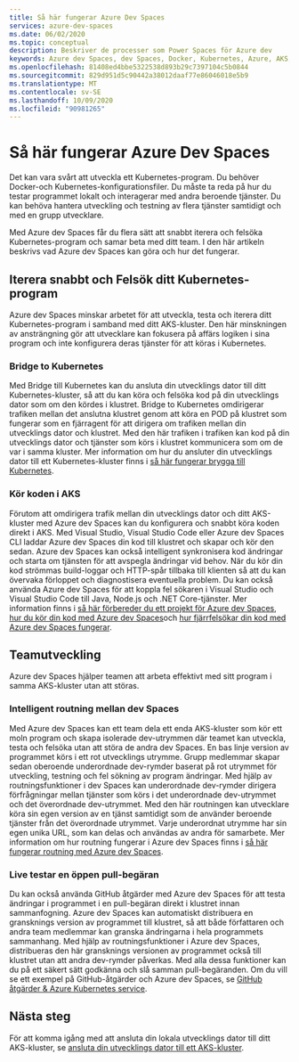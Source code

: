 ```yaml
---
title: Så här fungerar Azure Dev Spaces
services: azure-dev-spaces
ms.date: 06/02/2020
ms.topic: conceptual
description: Beskriver de processer som Power Spaces för Azure dev
keywords: Azure dev Spaces, dev Spaces, Docker, Kubernetes, Azure, AKS, Azure Kubernetes service, containers
ms.openlocfilehash: 81408ed4bbe5322538d893b29c7397104c5b0844
ms.sourcegitcommit: 829d951d5c90442a38012daaf77e86046018e5b9
ms.translationtype: MT
ms.contentlocale: sv-SE
ms.lasthandoff: 10/09/2020
ms.locfileid: "90981265"
---
```

# <a name="how-azure-dev-spaces-works"></a>Så här fungerar Azure Dev Spaces

Det kan vara svårt att utveckla ett Kubernetes-program. Du behöver Docker-och Kubernetes-konfigurationsfiler. Du måste ta reda på hur du testar programmet lokalt och interagerar med andra beroende tjänster. Du kan behöva hantera utveckling och testning av flera tjänster samtidigt och med en grupp utvecklare.

Med Azure dev Spaces får du flera sätt att snabbt iterera och felsöka Kubernetes-program och samar beta med ditt team. I den här artikeln beskrivs vad Azure dev Spaces kan göra och hur det fungerar.

## <a name="rapidly-iterate-and-debug-your-kubernetes-application"></a>Iterera snabbt och Felsök ditt Kubernetes-program

Azure dev Spaces minskar arbetet för att utveckla, testa och iterera ditt Kubernetes-program i samband med ditt AKS-kluster. Den här minskningen av ansträngning gör att utvecklare kan fokusera på affärs logiken i sina program och inte konfigurera deras tjänster för att köras i Kubernetes.

### <a name="bridge-to-kubernetes"></a>Bridge to Kubernetes

Med Bridge till Kubernetes kan du ansluta din utvecklings dator till ditt Kubernetes-kluster, så att du kan köra och felsöka kod på din utvecklings dator som om den kördes i klustret. Bridge to Kubernetes omdirigerar trafiken mellan det anslutna klustret genom att köra en POD på klustret som fungerar som en fjärragent för att dirigera om trafiken mellan din utvecklings dator och klustret. Med den här trafiken i trafiken kan kod på din utvecklings dator och tjänster som körs i klustret kommunicera som om de var i samma kluster. Mer information om hur du ansluter din utvecklings dator till ett Kubernetes-kluster finns i [så här fungerar brygga till Kubernetes][how-it-works-bridge-to-kubernetes].

### <a name="run-your-code-in-aks"></a>Kör koden i AKS

Förutom att omdirigera trafik mellan din utvecklings dator och ditt AKS-kluster med Azure dev Spaces kan du konfigurera och snabbt köra koden direkt i AKS. Med Visual Studio, Visual Studio Code eller Azure dev Spaces CLI laddar Azure dev Spaces din kod till klustret och skapar och kör den sedan. Azure dev Spaces kan också intelligent synkronisera kod ändringar och starta om tjänsten för att avspegla ändringar vid behov. När du kör din kod strömmas build-loggar och HTTP-spår tillbaka till klienten så att du kan övervaka förloppet och diagnostisera eventuella problem. Du kan också använda Azure dev Spaces för att koppla fel sökaren i Visual Studio och Visual Studio Code till Java, Node.js och .NET Core-tjänster. Mer information finns i [så här förbereder du ett projekt för Azure dev Spaces][how-it-works-prep], [hur du kör din kod med Azure dev Spaces][how-it-works-up]och [hur fjärrfelsökar din kod med Azure dev Spaces fungerar][how-it-works-remote-debugging].

## <a name="team-development"></a>Teamutveckling

Azure dev Spaces hjälper teamen att arbeta effektivt med sitt program i samma AKS-kluster utan att störas.

### <a name="intelligent-routing-between-dev-spaces"></a>Intelligent routning mellan dev Spaces

Med Azure dev Spaces kan ett team dela ett enda AKS-kluster som kör ett moln program och skapa isolerade dev-utrymmen där teamet kan utveckla, testa och felsöka utan att störa de andra dev Spaces. En bas linje version av programmet körs i ett rot utvecklings utrymme. Grupp medlemmar skapar sedan oberoende underordnade dev-rymder baserat på rot utrymmet för utveckling, testning och fel sökning av program ändringar. Med hjälp av routningsfunktioner i dev Spaces kan underordnade dev-rymder dirigera förfrågningar mellan tjänster som körs i det underordnade dev-utrymmet och det överordnade dev-utrymmet. Med den här routningen kan utvecklare köra sin egen version av en tjänst samtidigt som de använder beroende tjänster från det överordnade utrymmet. Varje underordnat utrymme har sin egen unika URL, som kan delas och användas av andra för samarbete. Mer information om hur routning fungerar i Azure dev Spaces finns i [så här fungerar routning med Azure dev Spaces][how-it-works-routing].

### <a name="live-testing-an-open-pull-request"></a>Live testar en öppen pull-begäran

Du kan också använda GitHub åtgärder med Azure dev Spaces för att testa ändringar i programmet i en pull-begäran direkt i klustret innan sammanfogning. Azure dev Spaces kan automatiskt distribuera en gransknings version av programmet till klustret, så att både författaren och andra team medlemmar kan granska ändringarna i hela programmets sammanhang. Med hjälp av routningsfunktioner i Azure dev Spaces, distribueras den här gransknings versionen av programmet också till klustret utan att andra dev-rymder påverkas. Med alla dessa funktioner kan du på ett säkert sätt godkänna och slå samman pull-begäranden. Om du vill se ett exempel på GitHub-åtgärder och Azure dev Spaces, se [GitHub åtgärder & Azure Kubernetes service][pr-flow].

## <a name="next-steps"></a>Nästa steg

För att komma igång med att ansluta din lokala utvecklings dator till ditt AKS-kluster, se [ansluta din utvecklings dator till ett AKS-kluster][connect].


[connect]: https://code.visualstudio.com/docs/containers/bridge-to-kubernetes
[how-it-works-bridge-to-kubernetes]: /visualstudio/containers/overview-bridge-to-kubernetes
[how-it-works-prep]: how-dev-spaces-works-prep.md
[how-it-works-remote-debugging]: how-dev-spaces-works-remote-debugging.md
[how-it-works-routing]: how-dev-spaces-works-routing.md
[how-it-works-up]: how-dev-spaces-works-up.md
[pr-flow]: how-to/github-actions.md
[routing]: #team-development